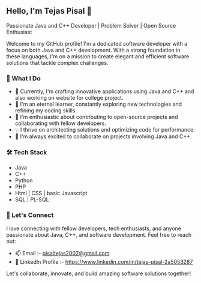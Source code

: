 ## Hello, I'm Tejas Pisal 👋

Passionate Java and C++ Developer | Problem Solver | Open Source Enthusiast

Welcome to my GitHub profile! I'm a dedicated software developer with a focus on both Java and C++ development. With a strong foundation in these languages, I'm on a mission to create elegant and efficient software solutions that tackle complex challenges.

### 🌟 What I Do

- 🔭 Currently, I'm crafting innovative applications using Java and C++ and also working on website for college project.
- 🌱 I'm an eternal learner, constantly exploring new technologies and refining my coding skills.
- 🚀 I'm enthusiastic about contributing to open-source projects and collaborating with fellow developers.
- 💡 I thrive on architecting solutions and optimizing code for performance.
- 👯 I'm always excited to collaborate on projects involving Java and C++.

### 🛠️ Tech Stack

- Java
- C++
- Python
- PHP
- Html | CSS | basic Javascript
- SQL | PL-SQL

### 💬 Let's Connect

I love connecting with fellow developers, tech enthusiasts, and anyone passionate about Java, C++, and software development. Feel free to reach out:

- 📫 Email :- pisaltejas2002@gmail.com
- 💼 LinkedIn Profile :- https://www.linkedin.com/in/tejas-pisal-2a5053287

Let's collaborate, innovate, and build amazing software solutions together!
